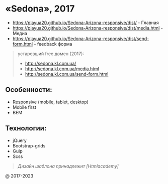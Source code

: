 # «Sedona», 2017

 * https://playua20.github.io/Sedona-Arizona-responsive/dist/ - Главная
 * https://playua20.github.io/Sedona-Arizona-responsive/dist/media.html - Медиа
 * https://playua20.github.io/Sedona-Arizona-responsive/dist/send-form.html - feedback форма
 
 > устаревший free домен (2017): 
 >* http://sedona.kl.com.ua/ 
 >* http://sedona.kl.com.ua/media.html 
 >* http://sedona.kl.com.ua/send-form.html 

## Особенности:
 * Responsive (mobile, tablet, desktop)
 * Mobile first
 * BEM
 
## Технологии:
 * jQuery
 * Bootstrap-grids
 * Gulp
 * Scss

> *Дизайн шаблона принадлежит [Htmlacademy]* 

@ 2017-2023
